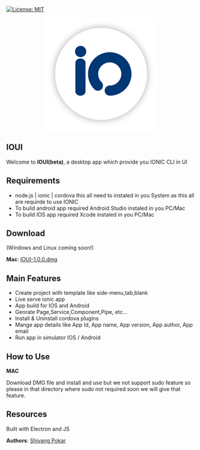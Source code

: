 [![License: MIT](https://img.shields.io/badge/License-MIT-yellow.svg)](https://opensource.org/licenses/MIT)
<p align="center">
<img src="./app/images/ioui.png" style="width: 300px;" >
</p>

## IOUI

Welcome to __IOUI(beta)__, a desktop app which provide you IONIC CLI in UI 


<!-- IOUI is currently in beta. -->


## Requirements

- node.js | ionic | cordova  this all need to instaled in you System as this all are requirde to use IONIC
- To build android app required Android Studio instaled in you PC/Mac
- To build IOS app required Xcode instaled in you PC/Mac


## Download

(Windows and  Linux coming soon!)

__Mac__: [IOUI-1.0.0.dmg](https://github.com/shivang-pokar/ioui/releases/mac/1.0.0/IOUI-1.0.0.dmg)


## Main Features
- Create project with template like side-menu,tab,blank
- Live serve ionic app
- App build for IOS and Android
- Genrate Page,Service,Component,Pipe, etc...
- Install & Uninstall cordova plugins
- Mange app details like App Id, App name, App version, App author, App email
- Run app in simulator IOS / Android 

## How to Use

__MAC__

Download DMG file and install and use but we not support sudo feature so please in that directory where sudo not required soon we will give that feature.


## Resources

Built with Electron and JS


__Authors__:  [Shivang Pokar](https://github.com/shivang-pokar)